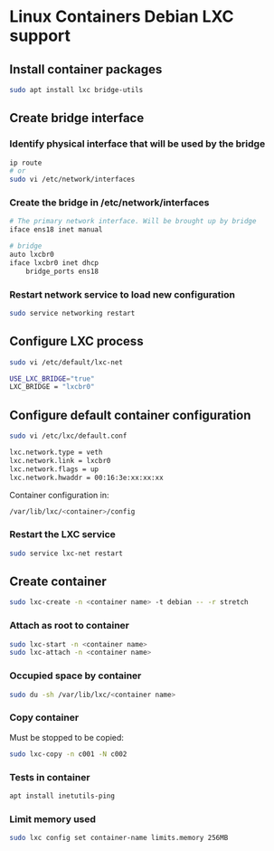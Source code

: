 # Linux Containers Debian LXC support

## Install container packages

```sh
sudo apt install lxc bridge-utils
```

## Create bridge interface

### Identify physical interface that will be used by the bridge

```sh
ip route 
# or
sudo vi /etc/network/interfaces
```

### Create the bridge in /etc/network/interfaces

```sh
# The primary network interface. Will be brought up by bridge
iface ens18 inet manual

# bridge
auto lxcbr0
iface lxcbr0 inet dhcp
    bridge_ports ens18
```

### Restart network service to load new configuration

```sh
sudo service networking restart
```

## Configure LXC process

```sh
sudo vi /etc/default/lxc-net 

USE_LXC_BRIDGE="true"
LXC_BRIDGE = "lxcbr0"
```

## Configure default container configuration

```sh
sudo vi /etc/lxc/default.conf

lxc.network.type = veth
lxc.network.link = lxcbr0
lxc.network.flags = up
lxc.network.hwaddr = 00:16:3e:xx:xx:xx
```

Container configuration in:

```sh
/var/lib/lxc/<container>/config
```

### Restart the LXC service

```sh
sudo service lxc-net restart
```

## Create container

```sh
sudo lxc-create -n <container name> -t debian -- -r stretch
```

### Attach as root to container

```sh
sudo lxc-start -n <container name>
sudo lxc-attach -n <container name>
```

### Occupied space by container

```sh
sudo du -sh /var/lib/lxc/<container name>
```

### Copy container 

Must be stopped to be copied:

```sh
sudo lxc-copy -n c001 -N c002
```

### Tests in container

```sh
apt install inetutils-ping
```

### Limit memory used

```sh
sudo lxc config set container-name limits.memory 256MB
```
